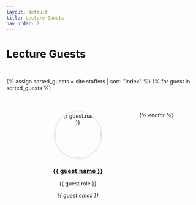 ```yaml
---
layout: default
title: Lecture Guests
nav_order: 2
---
```


# Lecture Guests

<div style="display: flex; flex-wrap: wrap; gap: 40px; justify-content: center; margin-top: 2rem;">

{% assign sorted_guests = site.staffers | sort: "index" %}
{% for guest in sorted_guests %}
  <div style="text-align: center; width: 240px;">
    <img src="{{ site.baseurl }}/{{ guest.picture }}" alt="{{ guest.name }}" style="border-radius: 50%; width: 120px; height: 120px; object-fit: cover; box-shadow: 0 0 6px rgba(0,0,0,0.2); margin-bottom: 10px;">
    <p><a href="{{ guest.url }}" style="font-weight: bold; font-size: 16px;">{{ guest.name }}</a></p>
    <p style="margin: 0;">{{ guest.role }}</p>
    <p style="font-style: italic;">{{ guest.email }}</p>
  </div>
{% endfor %}

</div>

